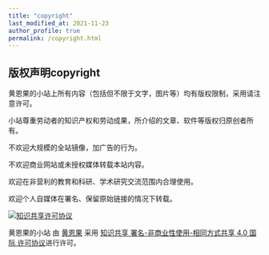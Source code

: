 ```yaml
---
title: "copyright"
last_modified_at: 2021-11-23
author_profile: true
permalink: /copyright.html
---
```

## 版权声明copyright

黄恩果的小站上所有内容（包括但不限于文字，图片等）均有版权限制，采用请注意许可。

小站尊重劳动者的知识产权和劳动成果，所介绍的文章、软件等版权归原创者所有。



不欢迎大规模的全站镜像，加广告的行为。

不欢迎商业网站或未授权媒体转载本站内容。



欢迎在非营利的教育和科研、学术研究交流范围内合理使用。

欢迎个人自媒体在署名、保留原始链接的情况下转载。



<a rel="license" href="http://creativecommons.org/licenses/by-nc-sa/4.0/"><img alt="知识共享许可协议" style="border-width:0" src="https://i.creativecommons.org/l/by-nc-sa/4.0/80x15.png" /></a>

<span xmlns:dct="http://purl.org/dc/terms/" href="http://purl.org/dc/dcmitype/Text" property="dct:title" rel="dct:type">黄恩果的小站</span> 由 <a xmlns:cc="http://creativecommons.org/ns#" href="https://huangenguo.github.io" property="cc:attributionName" rel="cc:attributionURL">黄恩果</a> 采用 <a rel="license" href="https://creativecommons.org/licenses/by-nc-sa/4.0/deed.zh">知识共享 署名-非商业性使用-相同方式共享 4.0 国际 许可协议</a>进行许可。
